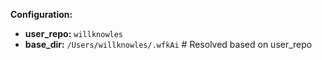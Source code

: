 **Configuration:**
*   **user_repo:** `willknowles`
*   **base_dir:** `/Users/willknowles/.wfkAi` # Resolved based on user_repo 